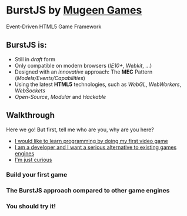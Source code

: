 # BurstJS by [Mugeen Games](http://www.mugeengames.com)

Event-Driven HTML5 Game Framework

## BurstJS is:

* Still in *draft* form
* Only compatible on modern browsers (*IE10+*, *Webkit*, ...)
* Designed with an *innovative* approach: The **MEC** Pattern (*Models/Events/Capabilities*)
* Using the latest **HTML5** technologies, such as *WebGL*, *WebWorkers*, *WebSockets*
* *Open-Source*, *Modular* and *Hackable*

## Walkthrough

Here we go! But first, tell me who are you, why are you here?

* [I would like to learn programming by doing my first video game](#start)
* [I am a developer and I want a serious alternative to existing games engines](#compare)
* [I'm just curious](#teaser)

### <a name="start"></a>Build your first game

### <a name="compare"></a>The BurstJS approach compared to other game engines

### <a name="teaser"></a>You should try it!